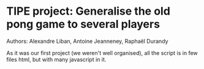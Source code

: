 # TIPE project: Generalise the old pong game to several players

Authors: Alexandre Liban, Antoine Jeanneney, Raphaël Durandy

As it was our first project (we weren't well organised), all the script is in few files html, but with many javascript in it.

